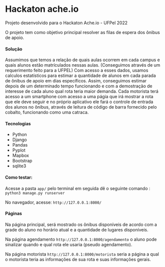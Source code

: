 # Hackaton ache.io
Projeto desenvolvido para o Hackaton Ache.io - UFPel 2022

O projeto tem como objetivo principal resolver as filas de espera dos ônibus de 
apoio.

#### Solução
Assumimos que temos a relação de quais aulas ocorrem em cada campus e quais alunos estão
matrículados nessas aulas. (Conseguimos através de um requerimento feito para a UFPEL)
Com acesso a esses dados, usamos calculos estatísticos para estimar a quantidade de alunos
em cada parada de ônibus de apoio em dias específicos. Assim, conseguimos estimar depois 
de um determinado tempo funcionando e com a demostração de interesse de cada aluno qual rota 
teria maior demanda.
Cada motorista terá acesso a um smartphone com acesso a uma págia que irá mostrar a rota que ele
deve seguir e no próprio aplicativo ele fará o controle de entrada dos alunos no ônibus, através
de leitura de código de barra fornecido pelo cobalto, funcionando como uma catraca.

#### Tecnologias
- Python
- Django
- Pandas
- Pyplot
- Mapbox
- Bootstrap
- sqlite3

#### Como testar:
Acesse a pasta `app/` pelo terminal
em seguida dê o seguinte comando :
`python3 manage.py runserver`

No navegador, acesse: `http://127.0.0.1:8000/`

#### Páginas
Na página principal, será mostrado os ônibus disponíveis de acordo com a grade 
do aluno no horário atual e a quantidade de lugares disponíveis.

Na página agendamento `http://127.0.0.1:8000/agendamento` o aluno pode sinalizar
quando e qual rota ele usaria (pseudo agendamento).

Na página motorista `http://127.0.0.1:8000/motorista` seria a página a qual o motorista
teria as informações de sua rota e suas informações gerais.


